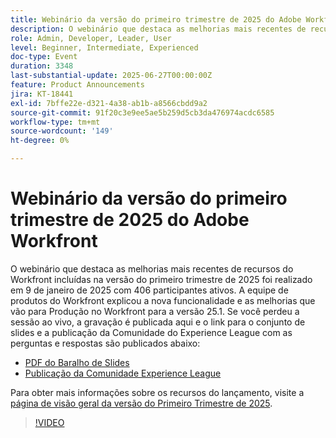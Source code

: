 ```yaml
---
title: Webinário da versão do primeiro trimestre de 2025 do Adobe Workfront
description: O webinário que destaca as melhorias mais recentes de recursos do Workfront incluídas na versão do primeiro trimestre de 2025 foi realizado em 9 de janeiro de 2025 com 406 participantes ativos. A equipe de produtos do Workfront explicou a nova funcionalidade e as melhorias que vão para Produção no Workfront para a versão 25.1.
role: Admin, Developer, Leader, User
level: Beginner, Intermediate, Experienced
doc-type: Event
duration: 3348
last-substantial-update: 2025-06-27T00:00:00Z
feature: Product Announcements
jira: KT-18441
exl-id: 7bffe22e-d321-4a38-ab1b-a8566cbdd9a2
source-git-commit: 91f20c3e9ee5ae5b259d5cb3da476974acdc6585
workflow-type: tm+mt
source-wordcount: '149'
ht-degree: 0%

---
```


# Webinário da versão do primeiro trimestre de 2025 do Adobe Workfront

O webinário que destaca as melhorias mais recentes de recursos do Workfront incluídas na versão do primeiro trimestre de 2025 foi realizado em 9 de janeiro de 2025 com 406 participantes ativos. A equipe de produtos do Workfront explicou a nova funcionalidade e as melhorias que vão para Produção no Workfront para a versão 25.1. Se você perdeu a sessão ao vivo, a gravação é publicada aqui e o link para o conjunto de slides e a publicação da Comunidade do Experience League com as perguntas e respostas são publicados abaixo:

* [PDF do Baralho de Slides](https://cdn.experience.workfront.com/Training/Guides/Customer+Success+at+Scale/010925+-+25.1+First+Quarter+2025+Release+Webinar.pdf)
* [Publicação da Comunidade Experience League](https://experienceleaguecommunities.adobe.com/t5/workfront-discussions/event-follow-up-adobe-workfront-first-quarter-2025-release/td-p/729761?profile.language=pt)

Para obter mais informações sobre os recursos do lançamento, visite a [página de visão geral da versão do Primeiro Trimestre de 2025](https://experienceleague.adobe.com/pt-br/docs/workfront/using/product-announcements/product-releases/release-25-q1/25-q1-release-overview#report-and-dashboard-enhancements).

>[!VIDEO](https://video.tv.adobe.com/v/3464380/?learn=on&enablevpops)
